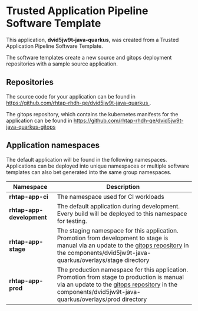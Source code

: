 # Trusted Application Pipeline Software Template

This application, **dvid5jw9t-java-quarkus**, was created from a Trusted Application Pipeline Software Template.

The software templates create a new source and gitops deployment repositories with a sample source application. 

## Repositories

The source code for your application can be found in [https://github.com/rhtap-rhdh-qe/dvid5jw9t-java-quarkus ](https://github.com/rhtap-rhdh-qe/dvid5jw9t-java-quarkus ).
 
The gitops repository, which contains the kubernetes manifests for the application can be found in 
[https://github.com/rhtap-rhdh-qe/dvid5jw9t-java-quarkus-gitops ](https://github.com/rhtap-rhdh-qe/dvid5jw9t-java-quarkus-gitops ) 

## Application namespaces 

The default application will be found in the following namespaces. Applications can be deployed into unique namespaces or multiple software templates can also bet generated into the same group namespaces.  

|  Namespace   |  Description   |  
| -------- | -------- |
| **rhtap-app-ci** | The namespace used for CI workloads |
| **rhtap-app-development** | The default application during development. Every build will be deployed to this namespace for testing. |
| **rhtap-app-stage** | The staging namespace for this application. Promotion from development to stage is manual via an update to the [gitops repository](https://github.com/rhtap-rhdh-qe/dvid5jw9t-java-quarkus-gitops ) in the components/dvid5jw9t-java-quarkus/overlays/stage directory |
| **rhtap-app-prod** | The production namespace for this application. Promotion from stage to production is manual via an update to the [gitops repository](https://github.com/rhtap-rhdh-qe/dvid5jw9t-java-quarkus-gitops ) in the components/dvid5jw9t-java-quarkus/overlays/prod directory |